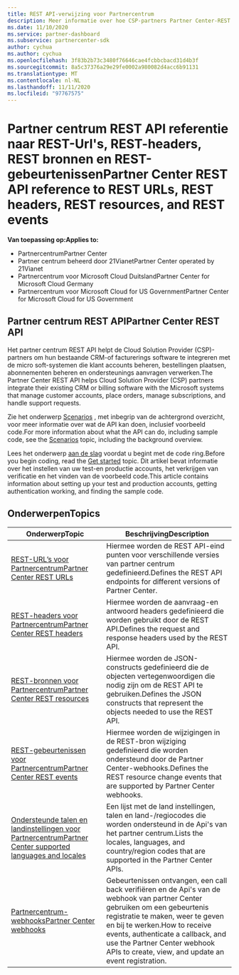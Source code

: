 ```yaml
---
title: REST API-verwijzing voor Partnercentrum
description: Meer informatie over hoe CSP-partners Partner Center-REST Api's kunnen gebruiken om hun CRM-en facturerings software te integreren met micro soft-systemen om klanten accounts beter te beheren.
ms.date: 11/10/2020
ms.service: partner-dashboard
ms.subservice: partnercenter-sdk
author: cychua
ms.author: cychua
ms.openlocfilehash: 3f83b2b73c3480f76646cae4fcbbcbacd31d4b3f
ms.sourcegitcommit: 8a5c37376a29e29fe0002a980082d4acc6b91131
ms.translationtype: MT
ms.contentlocale: nl-NL
ms.lasthandoff: 11/11/2020
ms.locfileid: "97767575"
---
```

# <a name="partner-center-rest-api-reference-to-rest-urls-rest-headers-rest-resources-and-rest-events"></a><span data-ttu-id="e0666-103">Partner centrum REST API referentie naar REST-Url's, REST-headers, REST bronnen en REST-gebeurtenissen</span><span class="sxs-lookup"><span data-stu-id="e0666-103">Partner Center REST API reference to REST URLs, REST headers, REST resources, and REST events</span></span>

<span data-ttu-id="e0666-104">**Van toepassing op:**</span><span class="sxs-lookup"><span data-stu-id="e0666-104">**Applies to:**</span></span>

- <span data-ttu-id="e0666-105">Partnercentrum</span><span class="sxs-lookup"><span data-stu-id="e0666-105">Partner Center</span></span>
- <span data-ttu-id="e0666-106">Partner centrum beheerd door 21Vianet</span><span class="sxs-lookup"><span data-stu-id="e0666-106">Partner Center operated by 21Vianet</span></span>
- <span data-ttu-id="e0666-107">Partnercentrum voor Microsoft Cloud Duitsland</span><span class="sxs-lookup"><span data-stu-id="e0666-107">Partner Center for Microsoft Cloud Germany</span></span>
- <span data-ttu-id="e0666-108">Partnercentrum voor Microsoft Cloud for US Government</span><span class="sxs-lookup"><span data-stu-id="e0666-108">Partner Center for Microsoft Cloud for US Government</span></span>

## <a name="partner-center-rest-api"></a><span data-ttu-id="e0666-109">Partner centrum REST API</span><span class="sxs-lookup"><span data-stu-id="e0666-109">Partner Center REST API</span></span>

<span data-ttu-id="e0666-110">Het partner centrum REST API helpt de Cloud Solution Provider (CSP)-partners om hun bestaande CRM-of facturerings software te integreren met de micro soft-systemen die klant accounts beheren, bestellingen plaatsen, abonnementen beheren en ondersteunings aanvragen verwerken.</span><span class="sxs-lookup"><span data-stu-id="e0666-110">The Partner Center REST API helps Cloud Solution Provider (CSP) partners integrate their existing CRM or billing software with the Microsoft systems that manage customer accounts, place orders, manage subscriptions, and handle support requests.</span></span>

<span data-ttu-id="e0666-111">Zie het onderwerp [Scenarios](scenarios.md) , met inbegrip van de achtergrond overzicht, voor meer informatie over wat de API kan doen, inclusief voorbeeld code.</span><span class="sxs-lookup"><span data-stu-id="e0666-111">For more information about what the API can do, including sample code, see the [Scenarios](scenarios.md) topic, including the background overview.</span></span>

<span data-ttu-id="e0666-112">Lees het onderwerp [aan de slag](get-started.md) voordat u begint met de code ring.</span><span class="sxs-lookup"><span data-stu-id="e0666-112">Before you begin coding, read the [Get started](get-started.md) topic.</span></span> <span data-ttu-id="e0666-113">Dit artikel bevat informatie over het instellen van uw test-en productie accounts, het verkrijgen van verificatie en het vinden van de voorbeeld code.</span><span class="sxs-lookup"><span data-stu-id="e0666-113">This article contains information about setting up your test and production accounts, getting authentication working, and finding the sample code.</span></span>

## <a name="topics"></a><span data-ttu-id="e0666-114">Onderwerpen</span><span class="sxs-lookup"><span data-stu-id="e0666-114">Topics</span></span>

| <span data-ttu-id="e0666-115">Onderwerp</span><span class="sxs-lookup"><span data-stu-id="e0666-115">Topic</span></span> | <span data-ttu-id="e0666-116">Beschrijving</span><span class="sxs-lookup"><span data-stu-id="e0666-116">Description</span></span> |
| ----- | ----------- |
| [<span data-ttu-id="e0666-117">REST-URL’s voor Partnercentrum</span><span class="sxs-lookup"><span data-stu-id="e0666-117">Partner Center REST URLs</span></span>](partner-center-rest-urls.md) | <span data-ttu-id="e0666-118">Hiermee worden de REST API-eind punten voor verschillende versies van partner centrum gedefinieerd.</span><span class="sxs-lookup"><span data-stu-id="e0666-118">Defines the REST API endpoints for different versions of Partner Center.</span></span> |
| [<span data-ttu-id="e0666-119">REST-headers voor Partnercentrum</span><span class="sxs-lookup"><span data-stu-id="e0666-119">Partner Center REST headers</span></span>](headers.md) | <span data-ttu-id="e0666-120">Hiermee worden de aanvraag-en antwoord headers gedefinieerd die worden gebruikt door de REST API.</span><span class="sxs-lookup"><span data-stu-id="e0666-120">Defines the request and response headers used by the REST API.</span></span> |
| [<span data-ttu-id="e0666-121">REST-bronnen voor Partnercentrum</span><span class="sxs-lookup"><span data-stu-id="e0666-121">Partner Center REST resources</span></span>](partner-center-rest-resources.md) | <span data-ttu-id="e0666-122">Hiermee worden de JSON-constructs gedefinieerd die de objecten vertegenwoordigen die nodig zijn om de REST API te gebruiken.</span><span class="sxs-lookup"><span data-stu-id="e0666-122">Defines the JSON constructs that represent the objects needed to use the REST API.</span></span> |
| [<span data-ttu-id="e0666-123">REST-gebeurtenissen voor Partnercentrum</span><span class="sxs-lookup"><span data-stu-id="e0666-123">Partner Center REST events</span></span>](partner-center-webhook-events.md) | <span data-ttu-id="e0666-124">Hiermee worden de wijzigingen in de REST-bron wijziging gedefinieerd die worden ondersteund door de Partner Center-webhooks.</span><span class="sxs-lookup"><span data-stu-id="e0666-124">Defines the REST resource change events that are supported by Partner Center webhooks.</span></span> |
| [<span data-ttu-id="e0666-125">Ondersteunde talen en landinstellingen voor Partnercentrum</span><span class="sxs-lookup"><span data-stu-id="e0666-125">Partner Center supported languages and locales</span></span>](partner-center-supported-languages-and-locales.md) | <span data-ttu-id="e0666-126">Een lijst met de land instellingen, talen en land-/regiocodes die worden ondersteund in de Api's van het partner centrum.</span><span class="sxs-lookup"><span data-stu-id="e0666-126">Lists the locales, languages, and country/region codes that are supported in the Partner Center APIs.</span></span> |
| [<span data-ttu-id="e0666-127">Partnercentrum-webhooks</span><span class="sxs-lookup"><span data-stu-id="e0666-127">Partner Center webhooks</span></span>](partner-center-webhooks.md) | <span data-ttu-id="e0666-128">Gebeurtenissen ontvangen, een call back verifiëren en de Api's van de webhook van partner Center gebruiken om een gebeurtenis registratie te maken, weer te geven en bij te werken.</span><span class="sxs-lookup"><span data-stu-id="e0666-128">How to receive events, authenticate a callback, and use the Partner Center webhook APIs to create, view, and update an event registration.</span></span> |
